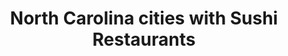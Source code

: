 ---
layout: state
title: North Carolina cities with Sushi Restaurants
permalink: /north-carolina/
stateAbbr: NC
stateName: North Carolina
place_type: Sushi Restaurant
---